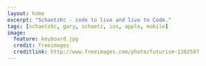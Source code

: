 ```yaml
---
layout: home
excerpt: "SchaetzKc - code to live and live to Code."
tags: [schaetzkc, gary, schaetz, ios, apple, mobile]
image:
  feature: keyboard.jpg
  credit: freeimages
  creditlink: http://www.freeimages.com/photo/futurism-1202597
---
```

